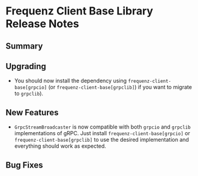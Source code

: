 # Frequenz Client Base Library Release Notes

## Summary

<!-- Here goes a general summary of what this release is about -->

## Upgrading

- You should now install the dependency using `frequenz-client-base[grpcio]` (or `frequenz-client-base[grpclib]`) if you want to migrate to `grpclib`).

## New Features

- `GrpcStreamBroadcaster` is now compatible with both `grpcio` and `grpclib` implementations of gRPC. Just install `frequenz-client-base[grpcio]` or `frequenz-client-base[grpclib]` to use the desired implementation and everything should work as expected.

## Bug Fixes

<!-- Here goes notable bug fixes that are worth a special mention or explanation -->
